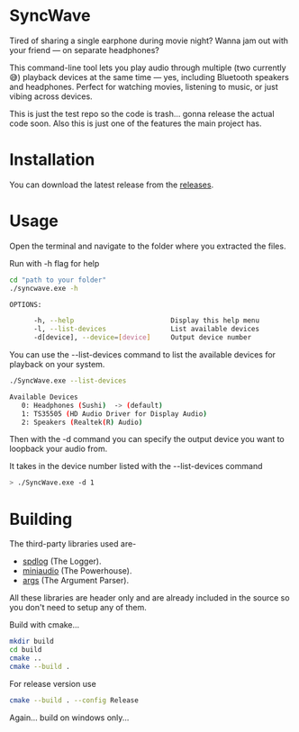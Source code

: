 # SyncWave

Tired of sharing a single earphone during movie night? Wanna jam out with your friend — on separate headphones?

This command-line tool lets you play audio through multiple (two currently😅) playback devices at the same time — yes, including Bluetooth speakers and headphones.
Perfect for watching movies, listening to music, or just vibing across devices.

This is just the test repo so the code is trash... gonna release the actual code soon. Also this is just one of the features the main project has.

# Installation
You can download the latest release from the [releases](https://github.com/CodeWithDevesh/SyncWave/releases).

# Usage
Open the terminal and navigate to the folder where you extracted the files.

Run with -h flag for help

```sh
cd "path to your folder"
./syncwave.exe -h

OPTIONS:

      -h, --help                        Display this help menu
      -l, --list-devices                List available devices
      -d[device], --device=[device]     Output device number
```

You can use the --list-devices command to list the available devices for playback on your system.

```sh
./SyncWave.exe --list-devices

Available Devices
   0: Headphones (Sushi)  -> (default)
   1: TS35505 (HD Audio Driver for Display Audio)
   2: Speakers (Realtek(R) Audio)
```

Then with the -d command you can specify the output device you want to loopback your audio from.

It takes in the device number listed with the --list-devices command

```sh
> ./SyncWave.exe -d 1
```

# Building
The third-party libraries used are-
- [spdlog](https://github.com/KjellKod/g3log) (The Logger).
- [miniaudio](https://miniaud.io/) (The Powerhouse).
- [args](https://github.com/Taywee/args) (The Argument Parser).

All these libraries are header only and are already included in the source so you don't need to setup any of them.

Build with cmake... 

```sh
mkdir build
cd build
cmake ..
cmake --build .
```

For release version use

```sh
cmake --build . --config Release
```

Again... build on windows only...
